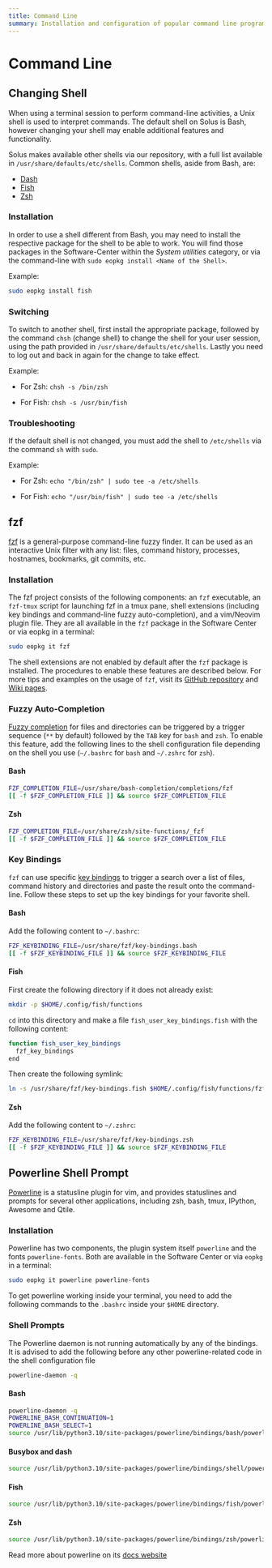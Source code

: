 ```yaml
---
title: Command Line
summary: Installation and configuration of popular command line programs on Solus
---
```


# Command Line

## Changing Shell

When using a terminal session to perform command-line activities, a Unix shell is used to interpret commands. The default shell on Solus is Bash, however changing your shell may enable additional features and functionality.

Solus makes available other shells via our repository, with a full list available in `/usr/share/defaults/etc/shells`. Common shells, aside from Bash, are:

- [Dash](https://gondor.apana.org.au/~herbert/dash/)
- [Fish](https://fishshell.com/)
- [Zsh](https://zsh.sourceforge.io/)

### Installation

In order to use a shell different from Bash, you may need to install the respective package for the shell to be able to work. You will find those packages in the Software-Center within the _System utilities_ category, or via the command-line with `sudo eopkg install <Name of the Shell>`.

Example:

```bash
sudo eopkg install fish
```

### Switching

To switch to another shell, first install the appropriate package, followed by the command `chsh` (change shell) to change the shell for your user session, using the path provided in `/usr/share/defaults/etc/shells`. Lastly you need to log out and back in again for the change to take effect.

Example:

- For Zsh: `chsh -s /bin/zsh`

- For Fish: `chsh -s /usr/bin/fish`

### Troubleshooting

If the default shell is not changed, you must add the shell to `/etc/shells` via the command `sh` with `sudo`.

Example:

- For Zsh: `echo "/bin/zsh" | sudo tee -a /etc/shells`

- For Fish: `echo "/usr/bin/fish" | sudo tee -a /etc/shells`

## fzf

[fzf](https://github.com/junegunn/fzf) is a general-purpose command-line fuzzy finder. It can be used as an interactive Unix filter with any list: files, command history, processes, hostnames, bookmarks, git commits, etc.

### Installation

The fzf project consists of the following components: an `fzf` executable, an `fzf-tmux` script for launching fzf in a tmux pane, shell extensions (including key bindings and command-line fuzzy auto-completion), and a vim/Neovim plugin file. They are all available in the `fzf` package in the Software Center or via eopkg in a terminal:

```bash
sudo eopkg it fzf
```

The shell extensions are not enabled by default after the `fzf` package is installed. The procedures to enable these features are described below. For more tips and examples on the usage of `fzf`, visit its [GitHub repository](https://github.com/junegunn/fzf) and [Wiki pages](https://github.com/junegunn/fzf/wiki/examples).

### Fuzzy Auto-Completion

[Fuzzy completion](https://github.com/junegunn/fzf#fuzzy-completion-for-bash-and-zsh) for files and directories can be triggered by a trigger sequence (`**` by default) followed by the `TAB` key for `bash` and `zsh`. To enable this feature, add the following lines to the shell configuration file depending on the shell you use (`~/.bashrc` for `bash` and `~/.zshrc` for `zsh`).

#### Bash

```bash
FZF_COMPLETION_FILE=/usr/share/bash-completion/completions/fzf
[[ -f $FZF_COMPLETION_FILE ]] && source $FZF_COMPLETION_FILE
```

#### Zsh

```bash
FZF_COMPLETION_FILE=/usr/share/zsh/site-functions/_fzf
[[ -f $FZF_COMPLETION_FILE ]] && source $FZF_COMPLETION_FILE
```

### Key Bindings

`fzf` can use specific [key bindings](https://github.com/junegunn/fzf#key-bindings-for-command-line) to trigger a search over a list of files, command history and directories and paste the result onto the command-line. Follow these steps to set up the key bindings for your favorite shell.

#### Bash

Add the following content to `~/.bashrc`:

```bash
FZF_KEYBINDING_FILE=/usr/share/fzf/key-bindings.bash
[[ -f $FZF_KEYBINDING_FILE ]] && source $FZF_KEYBINDING_FILE
```

#### Fish

First create the following directory if it does not already exist:

```bash
mkdir -p $HOME/.config/fish/functions
```

`cd` into this directory and make a file `fish_user_key_bindings.fish` with the following content:

```bash
function fish_user_key_bindings
  fzf_key_bindings
end
```

Then create the following symlink:

```bash
ln -s /usr/share/fzf/key-bindings.fish $HOME/.config/fish/functions/fzf_key_bindings.fish
```

#### Zsh

Add the following content to `~/.zshrc`:

```bash
FZF_KEYBINDING_FILE=/usr/share/fzf/key-bindings.zsh
[[ -f $FZF_KEYBINDING_FILE ]] && source $FZF_KEYBINDING_FILE
```

## Powerline Shell Prompt

[Powerline](https://github.com/powerline) is a statusline plugin for vim, and provides statuslines and prompts for several other applications, including zsh, bash, tmux, IPython, Awesome and Qtile.

### Installation

Powerline has two components, the plugin system itself `powerline` and the
fonts `powerline-fonts`. Both are available in the Software Center or via `eopkg` in a terminal:

```bash
sudo eopkg it powerline powerline-fonts
```

To get powerline working inside your terminal, you need to add the following commands to the `.bashrc` inside your `$HOME` directory.

### Shell Prompts

The Powerline daemon is not running automatically by any of the bindings. It is advised to add the following before any other powerline-related code in the shell configuration file

```bash
powerline-daemon -q
```

#### Bash

```bash
powerline-daemon -q
POWERLINE_BASH_CONTINUATION=1
POWERLINE_BASH_SELECT=1
source /usr/lib/python3.10/site-packages/powerline/bindings/bash/powerline.sh
```

#### Busybox and dash

```bash
source /usr/lib/python3.10/site-packages/powerline/bindings/shell/powerline.sh
```

#### Fish

```bash
source /usr/lib/python3.10/site-packages/powerline/bindings/fish/powerline-setup.fish
```

#### Zsh

```bash
source /usr/lib/python3.10/site-packages/powerline/bindings/zsh/powerline.zsh
```

Read more about powerline on its [docs website](https://powerline.readthedocs.io/en/master/usage.html#shell-prompts-requirements)
